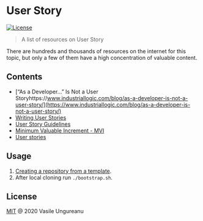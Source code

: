 # User Story

<a href="https://github.com/VasileUngureanu/repository-template/blob/master/LICENSE"><img src="https://img.shields.io/badge/license-MIT-green.svg" alt="License"></a>

> A list of resources on User Story

There are hundreds and thousands of resources on the internet for this topic, but only a few of them have a high concentration of valuable content.

## Contents

* [“As a Developer…” Is Not a User Storyhttps://www.industriallogic.com/blog/as-a-developer-is-not-a-user-story/](https://www.industriallogic.com/blog/as-a-developer-is-not-a-user-story/)
* [Writing User Stories](https://thoughtworks-jumpstart.gitbook.io/book/agile-101/writing_user_stories)
* [User Story Guidelines](https://codurance.com/2015/03/20/user-stories-guidelines/)
* [Minimum Valuable Increment - MVI](https://codurance.com/2020/01/27/minimum-valuable-increment/)
* [User stories](https://github.com/AlphaFounders/style-guide/blob/master/agile-user-story.md)

## Usage

1. [Creating a repository from a template](https://help.github.com/en/articles/creating-a-repository-from-a-template).
1. After local cloning run `./bootstrap.sh`.

License
-------

[MIT](LICENSE) @ 2020 Vasile Ungureanu
